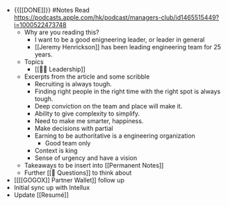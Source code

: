 - {{[[DONE]]}} #Notes Read https://podcasts.apple.com/hk/podcast/managers-club/id1465515449?i=1000522473748 
    - Why are you reading this?
        - I want to be a good enigneering leader, or leader in general
        - [[Jeremy Henrickson]] has been leading engineering team for 25 years.
    - Topics
        - [[☝🏻 Leadership]]
    - Excerpts from the article and some scribble
        - Recruiting is always tough.
        - Finding right people in the right time with the right spot is always tough.
        - Deep conviction on the team and place will make it.
        - Ability to give complexity to simplify.
        - Need to make me smarter, happiness.
        - Make decisions with partial
        - Earning to be authoritative is a engineering organization
            - Good team only
        - Context is king
        - Sense of urgency and have a vision
    - Takeaways to be insert into [[Permanent Notes]]
    - Further [[🤔 Questions]] to think about
- [[[[GOGOX]] Partner Wallet]] follow up
- Initial sync up with Intellux
- Update [[Resumé]]
